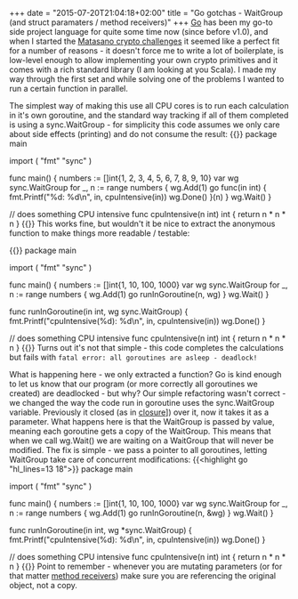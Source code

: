 +++
date = "2015-07-20T21:04:18+02:00"
title = "Go gotchas - WaitGroup (and struct paramaters / method receivers)"
+++
[Go](https://golang.org/) has been my go-to side project language for quite some time now (since before v1.0), and when I started the [Matasano crypto challenges](http://cryptopals.com) it seemed like a perfect fit for a number of reasons - it doesn't force me to write a lot of boilerplate, is low-level enough to allow implementing your own crypto primitives and it comes with a rich standard library (I am looking at you Scala). I made my way through the first set and while solving one of the problems I wanted to run a certain function in parallel.

The simplest way of making this use all CPU cores is to run each calculation in it's own goroutine, and the standard way tracking if all of them completed is using a sync.WaitGroup - for simplicity this code assumes we only care about side effects (printing) and do not consume the result:
{{<highlight go>}}
package main

import (
	"fmt"
	"sync"
)

func main() {
	numbers := []int{1, 2, 3, 4, 5, 6, 7, 8, 9, 10}
	var wg sync.WaitGroup
	for _, n := range numbers {
		wg.Add(1)
		go func(in int) {
			fmt.Printf("%d: %d\n", in, cpuIntensive(in))
			wg.Done()
		}(n)
	}
	wg.Wait()
}

// does something CPU intensive
func cpuIntensive(n int) int {
	return n * n * n
}
{{</highlight>}}
This works fine, but wouldn't it be nice to extract the anonymous function to make things more readable / testable:

{{<highlight go>}}
package main

import (
	"fmt"
	"sync"
)

func main() {
	numbers := []int{1, 10, 100, 1000}
	var wg sync.WaitGroup
	for _, n := range numbers {
		wg.Add(1)
		go runInGoroutine(n, wg)
	}
	wg.Wait()
}

func runInGoroutine(in int, wg sync.WaitGroup) {
	fmt.Printf("cpuIntensive(%d): %d\n", in, cpuIntensive(in))
	wg.Done()
}

// does something CPU intensive
func cpuIntensive(n int) int {
	return n * n * n
}
{{</highlight>}}
Turns out it's not that simple - this code completes the calculations but fails with
`
fatal error: all goroutines are asleep - deadlock!
`

What is happening here - we only extracted a function? Go is kind enough to let us know that our program (or more correctly all goroutines we created) are deadlocked - but why? Our simple refactoring wasn't correct - we changed the way the code run in goroutine uses the sync.WaitGroup variable. Previously it closed (as in [closure](https://en.wikipedia.org/wiki/Closure_(computer_programming))]) over it, now it takes it as a parameter. What happens here is that the WaitGroup is passed by value, meaning each goroutine gets a copy of the WaitGroup. This means that when we call wg.Wait() we are waiting on a WaitGroup that will never be modified. The fix is simple - we pass a pointer to all goroutines, letting WaitGroup take care of concurrent modifications:
{{<highlight go "hl_lines=13 18">}}
package main

import (
	"fmt"
	"sync"
)

func main() {
	numbers := []int{1, 10, 100, 1000}
	var wg sync.WaitGroup
	for _, n := range numbers {
		wg.Add(1)
		go runInGoroutine(n, &wg)
	}
	wg.Wait()
}

func runInGoroutine(in int, wg *sync.WaitGroup) {
	fmt.Printf("cpuIntensive(%d): %d\n", in, cpuIntensive(in))
	wg.Done()
}

// does something CPU intensive
func cpuIntensive(n int) int {
	return n * n * n
}
{{</highlight>}}
Point to remember - whenever you are mutating parameters (or for that matter [method receivers](https://tour.golang.org/methods/3)) make sure you are referencing the original object, not a copy.